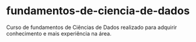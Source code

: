 # fundamentos-de-ciencia-de-dados
Curso de fundamentos de Ciências de Dados realizado para adquirir conhecimento e mais experiência na área.
